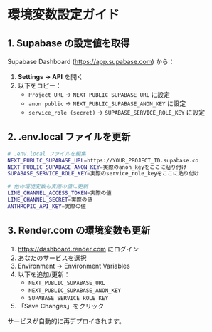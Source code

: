 # 環境変数設定ガイド

## 1. Supabase の設定値を取得

Supabase Dashboard (https://app.supabase.com) から：

1. **Settings → API** を開く
2. 以下をコピー：
   - `Project URL` → `NEXT_PUBLIC_SUPABASE_URL` に設定
   - `anon public` → `NEXT_PUBLIC_SUPABASE_ANON_KEY` に設定
   - `service_role (secret)` → `SUPABASE_SERVICE_ROLE_KEY` に設定

## 2. .env.local ファイルを更新

```bash
# .env.local ファイルを編集
NEXT_PUBLIC_SUPABASE_URL=https://YOUR_PROJECT_ID.supabase.co
NEXT_PUBLIC_SUPABASE_ANON_KEY=実際のanon_keyをここに貼り付け
SUPABASE_SERVICE_ROLE_KEY=実際のservice_role_keyをここに貼り付け

# 他の環境変数も実際の値に更新
LINE_CHANNEL_ACCESS_TOKEN=実際の値
LINE_CHANNEL_SECRET=実際の値
ANTHROPIC_API_KEY=実際の値
```

## 3. Render.com の環境変数も更新

1. https://dashboard.render.com にログイン
2. あなたのサービスを選択
3. Environment → Environment Variables
4. 以下を追加/更新：
   - `NEXT_PUBLIC_SUPABASE_URL`
   - `NEXT_PUBLIC_SUPABASE_ANON_KEY`
   - `SUPABASE_SERVICE_ROLE_KEY`
5. 「Save Changes」をクリック

サービスが自動的に再デプロイされます。